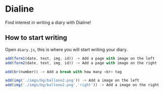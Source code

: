 # Dialine
Find interest in writing a diary with Dialine!

## How to start writing

Open `diary.js`, this is where you will start writing your diary.

```javascript
add(form1(date, text, img, id)) -> Add a page with image on the left
add(form2(date, text, img, id)) -> Add a page with image on the right

add(br(number)) -> Add a break with how many <br> tag

add(img('./imgs/bg/balloon2.png')) -> Add a image on the left
add(img('./imgs/bg/balloon2.png','right')) -> Add a image on the right
```
